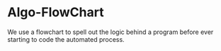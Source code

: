 # Algo-FlowChart
We use a flowchart to spell out the logic behind a program before ever starting to code the automated process.
